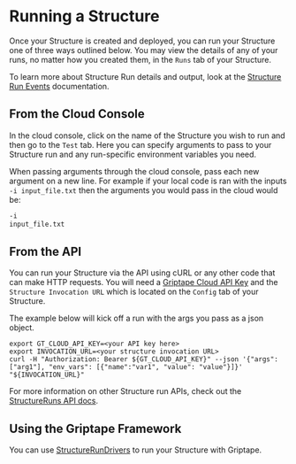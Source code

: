# Running a Structure

Once your Structure is created and deployed, you can run your Structure one of three ways outlined below. You may view the details of any of your runs, no matter how you created them, in the `Runs` tab of your Structure.

To learn more about Structure Run details and output, look at the [Structure Run Events](./structure-run-events.md) documentation.

## From the Cloud Console

In the cloud console, click on the name of the Structure you wish to run and then go to the `Test` tab. Here you can specify arguments to pass to your Structure run and any run-specific environment variables you need.

When passing arguments through the cloud console, pass each new argument on a new line. For example if your local code is ran with the inputs `-i input_file.txt` then the arguments you would pass in the cloud would be:

```bash
-i
input_file.txt
```

## From the API

You can run your Structure via the API using cURL or any other code that can make HTTP requests. You will need a [Griptape Cloud API Key](https://cloud.griptape.ai/configuration/api-keys) and the `Structure Invocation URL` which is located on the `Config` tab of your Structure.

The example below will kick off a run with the args you pass as a json object.

```shell
export GT_CLOUD_API_KEY=<your API key here>
export INVOCATION_URL=<your structure invocation URL>
curl -H "Authorization: Bearer ${GT_CLOUD_API_KEY}" --json '{"args": ["arg1"], "env_vars": [{"name":"var1", "value": "value"}]}' "${INVOCATION_URL}"
```

For more information on other Structure run APIs, check out the [StructureRuns API docs](../api/api-reference.md/#/StructureRuns).

## Using the Griptape Framework

You can use [StructureRunDrivers](../../griptape-framework/drivers/structure-run-drivers.md/#griptape-cloud) to run your Structure with Griptape.

